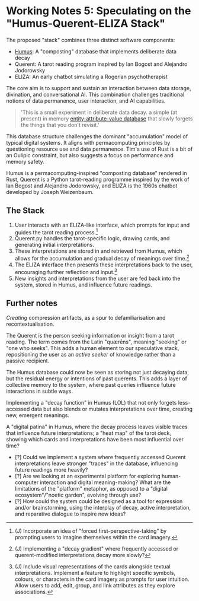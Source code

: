 # Working Notes 5: Speculating on the "Humus-Querent-ELIZA Stack"

The proposed "stack" combines three distinct software components:

- [Humus](https://github.com/timcowlishaw/humus): A "composting" database that implements deliberate data decay
- Querent: A tarot reading program inspired by Ian Bogost and Alejandro Jodorowsky
- ELIZA: An early chatbot simulating a Rogerian psychotherapist

The core aim is to support and sustain an interaction between data storage, divination, and conversational AI. This combination challenges traditional notions of data permanence, user interaction, and AI capabilities.

> 'This is a small experiment in deliberate data decay. a simple (at present) in memory [entity-attribute-value database](\02_eav-data-model.md) that slowly forgets the things that you don't revisit.'

This database structure challenges the dominant "accumulation" model of typical digital systems. It aligns with permacomputing principles by questioning resource use and data permanence. Tim's use of Rust is a bit of an Oulipic constraint, but also suggests a focus on performance and memory safety.

Humus is a permacomputing-inspired "composting database" rendered in Rust, Querent is a Python tarot-reading programme inspired by the work of Ian Bogost and Alejandro Jodorowsky, and ELIZA is the 1960s chatbot developed by Joseph Weizenbaum.

## The Stack

1. User interacts with an ELIZA-like interface, which prompts for input and guides the tarot reading process.[^1]
2. Querent.py handles the tarot-specific logic, drawing cards, and generating initial interpretations.
3. These interpretations are stored in and retrieved from Humus, which allows for the accumulation and gradual decay of meanings over time.[^2]
4. The ELIZA interface then presents these interpretations back to the user, encouraging further reflection and input.[^3]
5. New insights and interpretations from the user are fed back into the system, stored in Humus, and influence future readings.

## Further notes

_Creating_ compression artifacts, as a spur to defamiliarisation and recontextualisation.

The Querent is the person seeking information or insight from a tarot reading. The term comes from the Latin "quærēns", meaning "seeking" or "one who seeks". This adds a human element to our speculative stack, repositioning the user as an _active seeker_ of knowledge rather than a passive recipient. 

The Humus database could now be seen as storing not just decaying data, but the residual energy or intentions of past querents. This adds a layer of collective memory to the system, where past queries influence future interactions in subtle ways.

Implementing a "decay function" in Humus (LOL) that not only forgets less-accessed data but also blends or mutates interpretations over time, creating new, emergent meanings.

A "digital patina" in Humus, where the decay process leaves visible traces that influence future interpretations; a "heat map" of the tarot deck, showing which cards and interpretations have been most influential over time?

- [?] Could we implement a system where frequently accessed Querent interpretations leave stronger "traces" in the database, influencing future readings more heavily?
- [?] Are we looking at an experimental platform for exploring human-computer interaction and digital meaning-making? What are the limitations of the "platform" metaphor, as opposed to a "digital ecosystem"/"noetic garden", evolving through use?
- [?] How could the system could be designed as a tool for expression and/or brainstorming, using the interplay of decay, active interpretation, and reparative dialogue to inspire new ideas?

[^1]: (J) Incorporate an idea of "forced first-perspective-taking" by prompting users to imagine themselves within the card imagery.
[^2]: (J) Implementing a "decay gradient" where frequently accessed or querent-modified interpretations decay more slowly?
[^3]: (J) Include visual representations of the cards alongside textual interpretations. Implement a feature to highlight specific symbols, colours, or characters in the card imagery as prompts for user intuition. Allow users to add, edit, group, and link attributes as they explore associations.